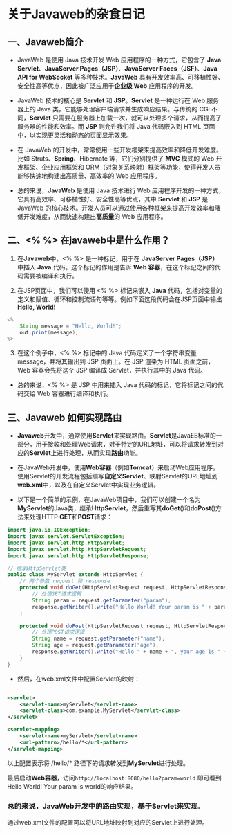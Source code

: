 # 关于Javaweb的杂食日记

## 一、Javaweb简介
- JavaWeb 是使用 Java 技术开发 Web 应用程序的一种方式，它包含了 **Java Servlet**、**JavaServer Pages（JSP）**、**JavaServer Faces（JSF）**、**Java API for WebSocket** 等多种技术。**JavaWeb** 具有开发效率高、可移植性好、安全性高等优点，因此被广泛应用于**企业级 Web** 应用程序的开发。

- JavaWeb 技术的核心是 **Servlet** 和 **JSP**。**Servlet** 是一种运行在 Web 服务器上的 Java 类，它能够处理客户端请求并生成响应结果。与传统的 CGI 不同，**Servlet** 只需要在服务器上加载一次，就可以处理多个请求，从而提高了服务器的性能和效率。而 **JSP** 则允许我们将 Java 代码嵌入到 HTML 页面中，以实现更灵活和动态的页面显示效果。

- 在 JavaWeb 的开发中，常常使用一些开发框架来提高效率和降低开发难度。比如 Struts、**Spring**、Hibernate 等，它们分别提供了 **MVC** 模式的 Web 开发框架、企业应用框架和 ORM（对象关系映射）框架等功能，使得开发人员能够快速地构建出高质量、高效率的 Web 应用程序。

- 总的来说，**JavaWeb** 是使用 Java 技术进行 Web 应用程序开发的一种方式，它具有高效率、可移植性好、安全性高等优点，其中 **Servlet** 和 **JSP** 是 JavaWeb 的核心技术。开发人员可以通过使用各种框架来提高开发效率和降低开发难度，从而快速构建出**高质量**的 Web 应用程序。
 
## 二、<% %> 在javaweb中是什么作用？
1. 在**Javaweb**中，<% %> 是一种标记，用于在 **JavaServer Pages（JSP）** 中插入 **Java** 代码。这个标记的作用是告诉 **Web 容器**，在这个标记之间的代码需要被编译和执行。

2. 在JSP页面中，我们可以使用 <% %> 标记来嵌入 **Java** 代码，包括对变量的定义和赋值、循环和控制流语句等等。例如下面这段代码会在JSP页面中输出 **Hello, World!**
```java
<%
    String message = "Hello, World!";
    out.print(message);
%>
```
3. 在这个例子中，<% %> 标记中的 Java 代码定义了一个字符串变量 message，并将其输出到 JSP 页面上。在 JSP 渲染为 HTML 页面之前，Web 容器会先将这个 JSP 编译成 Servlet，并执行其中的 Java 代码。

- 总的来说，<% %> 是 JSP 中用来插入 Java 代码的标记，它将标记之间的代码交给 Web 容器进行编译和执行。

## 三、Javaweb 如何实现路由
- **Javaweb**开发中，通常使用**Servlet**来实现路由。**Servlet**是JavaEE标准的一部分，用于接收和处理Web请求，对于特定的URL地址，可以将请求转发到对应的**Servlet**上进行处理，从而实现**路由**功能。

- 在JavaWeb开发中，使用**Web容器**（例如**Tomcat**）来启动Web应用程序。使用Servlet的开发流程包括编写**自定义Servlet**、映射Servlet的URL地址到**web.xml**中，以及在自定义Servlet中实现业务逻辑。


- 以下是一个简单的示例，在JavaWeb项目中，我们可以创建一个名为**MyServlet**的Java类，继承**HttpServlet**，然后重写其**doGet**()和**doPost**()方法来处理HTTP **GET**和**POST**请求：

```java 
import java.io.IOException;
import javax.servlet.ServletException;
import javax.servlet.http.HttpServlet;
import javax.servlet.http.HttpServletRequest;
import javax.servlet.http.HttpServletResponse;

// 继承HttpServlet类
public class MyServlet extends HttpServlet {
    // 两个参数 request 和 response
    protected void doGet(HttpServletRequest request, HttpServletResponse response) throws ServletException, IOException {
        // 处理GET请求逻辑
        String param = request.getParameter("param");
        response.getWriter().write("Hello World! Your param is " + param);
    }

    protected void doPost(HttpServletRequest request, HttpServletResponse response) throws ServletException, IOException {
        // 处理POST请求逻辑
        String name = request.getParameter("name");
        String age = request.getParameter("age");
        response.getWriter().write("Hello " + name + ", your age is " + age);
    }
}
```

- 然后，在web.xml文件中配置Servlet的映射：
```xml

<servlet>
    <servlet-name>myServlet</servlet-name>
    <servlet-class>com.example.MyServlet</servlet-class>
</servlet>

<servlet-mapping>
    <servlet-name>myServlet</servlet-name>
    <url-pattern>/hello/*</url-pattern>
</servlet-mapping>

```

以上配置表示将 /hello/* 路径下的请求转发到**MyServlet**进行处理。

最后启动**Web容器**，访问`http://localhost:8080/hello?param=world` 即可看到Hello World! Your param is world的响应结果。

### 总的来说，JavaWeb开发中的路由实现，基于Servlet来实现.
通过web.xml文件的配置可以将URL地址映射到对应的Servlet上进行处理。